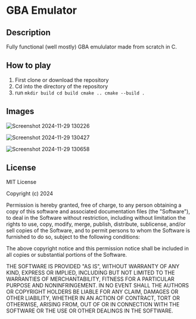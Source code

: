 # GBA Emulator
## Description

Fully functional (well mostly) GBA emululator made from scratch in C.

## How to play

1. First clone or download the repository
2. Cd into the directory of the repository
3. run `mkdir build
cd build
cmake ..
cmake --build .`

## Images
![Screenshot 2024-11-29 130226](https://github.com/user-attachments/assets/34ae1da7-108f-4d26-a3f4-af12f4ab012c)

![Screenshot 2024-11-29 130427](https://github.com/user-attachments/assets/04517489-53d8-4a17-833c-8e0d81d4d9fc)

![Screenshot 2024-11-29 130658](https://github.com/user-attachments/assets/becf493a-c183-4820-8911-72d0de545534)



## License


MIT License

Copyright (c) 2024

Permission is hereby granted, free of charge, to any person obtaining a copy
of this software and associated documentation files (the "Software"), to deal
in the Software without restriction, including without limitation the rights
to use, copy, modify, merge, publish, distribute, sublicense, and/or sell
copies of the Software, and to permit persons to whom the Software is
furnished to do so, subject to the following conditions:

The above copyright notice and this permission notice shall be included in all
copies or substantial portions of the Software.

THE SOFTWARE IS PROVIDED "AS IS", WITHOUT WARRANTY OF ANY KIND, EXPRESS OR
IMPLIED, INCLUDING BUT NOT LIMITED TO THE WARRANTIES OF MERCHANTABILITY,
FITNESS FOR A PARTICULAR PURPOSE AND NONINFRINGEMENT. IN NO EVENT SHALL THE
AUTHORS OR COPYRIGHT HOLDERS BE LIABLE FOR ANY CLAIM, DAMAGES OR OTHER
LIABILITY, WHETHER IN AN ACTION OF CONTRACT, TORT OR OTHERWISE, ARISING FROM,
OUT OF OR IN CONNECTION WITH THE SOFTWARE OR THE USE OR OTHER DEALINGS IN THE
SOFTWARE.
